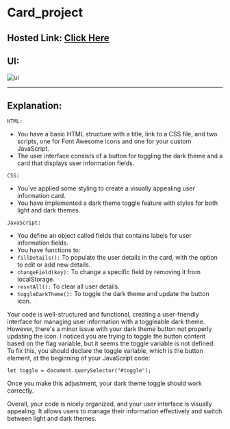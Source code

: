 # Card_project
## Hosted Link: [Click Here]([https://mayankkatheriya.github.io/Mct_4/Dibya_Invoice_Generator/])

## UI:
![ui](https://github.com/Mayankkatheriya/Mct_4/assets/125633895/cf41dad6-5640-4e33-bccd-66395faf5667)


---
## Explanation:

`HTML:`

* You have a basic HTML structure with a title, link to a CSS file, and two scripts, one for Font Awesome icons and one for your custom JavaScript.
* The user interface consists of a button for toggling the dark theme and a card that displays user information fields.

`CSS:`

* You've applied some styling to create a visually appealing user information card.
* You have implemented a dark theme toggle feature with styles for both light and dark themes.

`JavaScript:`

* You define an object called fields that contains labels for user information fields.
* You have functions to:
* `fillDetails():` To populate the user details in the card, with the option to edit or add new details.
* `changeField(key):` To change a specific field by removing it from localStorage.
* `resetAll():` To clear all user details.
* `toggleDarkTheme():` To toggle the dark theme and update the button icon.

Your code is well-structured and functional, creating a user-friendly interface for managing user information with a toggleable dark theme. However, there's a minor issue with your dark theme button not properly updating the icon. I noticed you are trying to toggle the button content based on the flag variable, but it seems the toggle variable is not defined. To fix this, you should declare the toggle variable, which is the button element, at the beginning of your JavaScript code:

`let toggle = document.querySelector("#toggle");`

Once you make this adjustment, your dark theme toggle should work correctly.

Overall, your code is nicely organized, and your user interface is visually appealing. It allows users to manage their information effectively and switch between light and dark themes.
